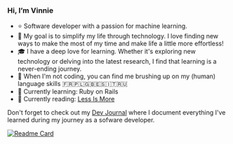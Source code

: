### Hi, I’m Vinnie

- ⭐ Software developer with a passion for machine learning.
- 🤖 My goal is to simplify my life through technology. I love finding new ways to make the most of my time and make life a little more effortless!
- 🎓 I have a deep love for learning. Whether it's exploring new technology or delving into the latest research, I find that learning is a never-ending journey.
- 🔭 When I'm not coding, you can find me brushing up on my (human) language skills 🇫🇷🇵🇱🇬🇧🇪🇸🇮🇹🇷🇺
- 🌱 Currently learning: Ruby on Rails
- 📖 Currently reading: [Less Is More](https://www.goodreads.com/book/show/53328332-less-is-more)

Don't forget to check out my [Dev Journal](https://www.vnctptr.me/) where I document everything I've learned during my journey as a sofware developer.

[![Readme Card](https://github-readme-stats-sigma-five.vercel.app/api/pin/?username=vnctptr&repo=dev-journal&theme=dark)](https://github.com/vnctptr/dev-journal)


<!--
**vnctptr/vnctptr** is a ✨ _special_ ✨ repository because its `README.md` (this file) appears on your GitHub profile.

Here are some ideas to get you started:

- 🔭 I’m currently working on ...
- 🌱 I’m currently learning ...
- 👯 I’m looking to collaborate on ...
- 🤔 I’m looking for help with ...
- 💬 Ask me about ...
- 📫 How to reach me: ...
- 😄 Pronouns: ...
- ⚡ Fun fact: ...
-->

